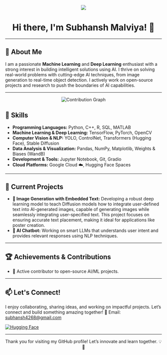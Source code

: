 <p align="center">
    <img src="https://readme-typing-svg.demolab.com/?lines=Aspiring%20Learner%20;%20AI-Researcher;DEEP%20LEARNING%20PRACTITIONER;OPEN%20SOURCE%20CONTRIBUTOR&font=Fira%20Code&align=center&width=700&height=50&color=FF7L33&vCenter=true&pause=500&size=30" />
</p>

<h1 align="center">Hi there, I'm Subhansh Malviya! 👋</h1>

---

<h2>🚀 About Me</h2>
<p>
    I am a passionate <strong>Machine Learning</strong> and <strong>Deep Learning</strong> enthusiast with a strong interest in building intelligent solutions using AI.  
    I thrive on solving real-world problems with cutting-edge AI techniques, from image generation to real-time object detection.  
    I actively work on open-source projects and research to push the boundaries of AI capabilities.
</p>

---

<p align="center">
  <img src="https://github-readme-activity-graph.vercel.app/graph?username=subh-775&theme=react-dark&hide_border=true&custom_title=Contribution%20Graph&area=true&point=false&line=31C442&area_color=21914A" alt="Contribution Graph"/>
</p>

<h2>🔧 Skills</h2>
<ul>
    <li><strong>Programming Languages:</strong> Python, C++, R, SQL, MATLAB</li>
    <li><strong>Machine Learning & Deep Learning:</strong> TensorFlow, PyTorch, OpenCV</li>
    <li><strong>Computer Vision & NLP:</strong> YOLO, ControlNet, Transformers (Hugging Face), Stable Diffusion</li>
    <li><strong>Data Analysis & Visualization:</strong> Pandas, NumPy, Matplotlib, Weights & Biases (WandB)</li>
    <li><strong>Development & Tools:</strong> Jupyter Notebook, Git, Gradio</li>
    <li><strong>Cloud Platforms:</strong> Google Cloud ☁️, Hugging Face Spaces</li>
</ul>

---

<h2>🌱 Current Projects</h2>
<ul>
    <li><strong>📸 Image Generation with Embedded Text:</strong>  
        Developing a robust deep learning model to teach Diffusion models how to integrate user-defined text into AI-generated images, capable of generating images while seamlessly integrating user-specified text. This project focuses on ensuring accurate text         
        placement, making it ideal for applications like poster creation.
    </li>
    <li><strong>🤖 AI Chatbot:</strong>  
        Working on smart LLMs that understands user intent and provides relevant responses using NLP techniques.
    </li>
</ul>

---

<h2>🏆 Achievements & Contributions</h2>
<ul>
    <li>🚀 Active contributor to open-source AI/ML projects.</li>
</ul>

---

<h2>📫 Let's Connect!</h2>
<p>
    I enjoy collaborating, sharing ideas, and working on impactful projects. Let’s connect and build something amazing together!  
    📧 Email: <a href="mailto:subhansh4268@gmail.com">subhansh4268@gmail.com</a>
</p>

[![Hugging Face](https://img.shields.io/badge/HuggingFace-Models_&_Datasets-yellow?logo=huggingface)](https://huggingface.co/Subh775)


---

<p align="center">Thank you for visiting my GitHub profile! Let’s innovate and learn together. 💡🚀</p>
